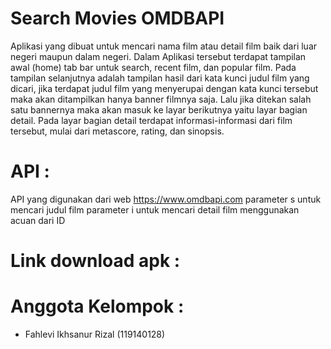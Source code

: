 # Search Movies OMDBAPI
Aplikasi yang dibuat untuk mencari nama film atau detail film baik dari luar negeri maupun dalam negeri. Dalam Aplikasi tersebut terdapat tampilan awal (home) tab bar untuk search, recent film, dan popular film. Pada tampilan selanjutnya adalah tampilan hasil dari kata kunci judul film yang dicari, jika terdapat judul film yang menyerupai dengan kata kunci tersebut maka akan ditampilkan hanya banner filmnya saja. Lalu jika ditekan salah satu bannernya maka akan masuk ke layar berikutnya yaitu layar bagian detail. Pada layar bagian detail terdapat informasi-informasi dari film tersebut, mulai dari metascore, rating, dan sinopsis.

# API :
API yang digunakan dari web https://www.omdbapi.com
parameter s untuk mencari judul film
parameter i untuk mencari detail film menggunakan acuan dari ID

# Link download apk :

# Anggota Kelompok : 
- Fahlevi Ikhsanur Rizal (119140128)
